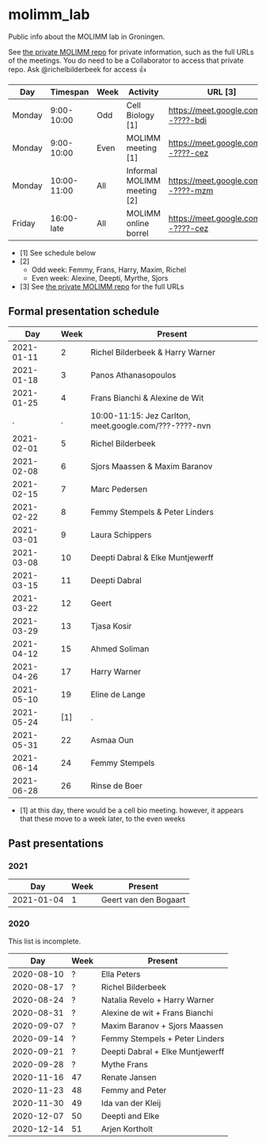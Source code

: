 # molimm_lab

Public info about the MOLIMM lab in Groningen.

See [the private MOLIMM repo](https://github.com/richelbilderbeek/molimm_lab_private)
for private information, such as the full URLs of the meetings. You do need to be
a Collaborator to access that private repo. Ask @richelbilderbeek for access :+1:

Day   |Timespan   |Week|Activity                                                 |URL [3]
------|-----------|----|---------------------------------------------------------|------------------------------------
Monday| 9:00-10:00|Odd |Cell Biology [1]                                         |https://meet.google.com/???-????-bdi
Monday| 9:00-10:00|Even|MOLIMM meeting [1]                                       |https://meet.google.com/???-????-cez
Monday|10:00-11:00|All |Informal MOLIMM meeting [2]                              |https://meet.google.com/???-????-mzm
Friday|16:00-late |All |MOLIMM online borrel                                     |https://meet.google.com/???-????-cez

 * [1] See schedule below
 * [2] 
    * Odd week: Femmy, Frans, Harry, Maxim, Richel
    * Even week: Alexine, Deepti, Myrthe, Sjors
 * [3] See [the private MOLIMM repo](https://github.com/richelbilderbeek/molimm_lab_private)
   for the full URLs

## Formal presentation schedule

Day       |Week|Present
----------|----|-------------------------------------------
2021-01-11| 2  |Richel Bilderbeek & Harry Warner
2021-01-18| 3  |Panos Athanasopoulos
2021-01-25| 4  |Frans Bianchi & Alexine de Wit
.         | .  |10:00-11:15: Jez Carlton, meet.google.com/???-????-nvn 
2021-02-01| 5  |Richel Bilderbeek
2021-02-08| 6  |Sjors Maassen & Maxim Baranov
2021-02-15| 7  |Marc Pedersen
2021-02-22| 8  |Femmy Stempels & Peter Linders
2021-03-01| 9  |Laura Schippers
2021-03-08|10  |Deepti Dabral & Elke Muntjewerff
2021-03-15|11  |Deepti Dabral
2021-03-22|12  |Geert
2021-03-29|13  |Tjasa Kosir
2021-04-12|15  |Ahmed Soliman
2021-04-26|17  |Harry Warner
2021-05-10|19  |Eline de Lange
2021-05-24|[1] |.
2021-05-31|22  |Asmaa Oun
2021-06-14|24  |Femmy Stempels
2021-06-28|26  |Rinse de Boer

 * [1] at this day, there would be a cell bio meeting.
       however, it appears that these move to a week later,
       to the even weeks

## Past presentations

### 2021

Day       |Week|Present
----------|----|-------------------------------------------
2021-01-04| 1  |Geert van den Bogaart

### 2020

This list is incomplete.

Day       |Week|Present
----------|----|-------------------------------------------
2020-08-10|?   |Ella Peters
2020-08-17|?   |Richel Bilderbeek
2020-08-24|?   |Natalia Revelo + Harry Warner
2020-08-31|?   |Alexine de wit + Frans Bianchi
2020-09-07|?   |Maxim Baranov + Sjors Maassen
2020-09-14|?   |Femmy Stempels + Peter Linders
2020-09-21|?   |Deepti Dabral + Elke Muntjewerff
2020-09-28|?   |Mythe Frans
2020-11-16|47  |Renate Jansen
2020-11-23|48  |Femmy and Peter
2020-11-30|49  |Ida van der Kleij
2020-12-07|50  |Deepti and Elke
2020-12-14|51  |Arjen Kortholt

